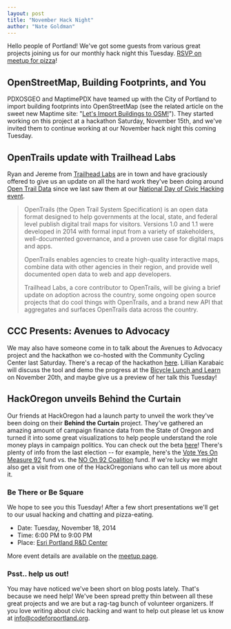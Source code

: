 ```yaml
---
layout: post
title: "November Hack Night"
author: "Nate Goldman"
---
```


Hello people of Portland! We've got some guests from various great projects joining us for our monthly hack night this Tuesday. [RSVP on meetup for pizza](http://www.meetup.com/Code-for-Portland/events/213494252/)!

## OpenStreetMap, Building Footprints, and You

PDXOSGEO and MaptimePDX have teamed up with the City of Portland to import building footprints into OpenStreetMap (see the related article on the sweet new Maptime site: "[Let's Import Buildings to OSM!](http://maptime.io/portland/event/2014/11/15/november-osm-hackathon-event/)"). They started working on this project at a hackathon Saturday, November 15th, and we've invited them to continue working at our November hack night this coming Tuesday.

## OpenTrails update with Trailhead Labs

Ryan and Jereme from [Trailhead Labs](http://www.trailheadlabs.com/) are in town and have graciously offered to give us an update on all the hard work they've been doing around [Open Trail Data](http://www.opentraildata.org/) since we last saw them at our [National Day of Civic Hacking event](http://www.codeforportland.org/news/2014/06/ndoch-wrap-up/).

> OpenTrails (the Open Trail System Specification) is an open data format designed to help governments at the local, state, and federal level publish digital trail maps for visitors. Versions 1.0 and 1.1 were developed in 2014 with formal input from a variety of stakeholders, well-documented governance, and a proven use case for digital maps and apps.
>
> OpenTrails enables agencies to create high-quality interactive maps, combine data with other agencies in their region, and provide well documented open data to web and app developers.
>
> Trailhead Labs, a core contributor to OpenTrails, will be giving a brief update on adoption across the country, some ongoing open source projects that do cool things with OpenTrails, and a brand new API that aggregates and surfaces OpenTrails data across the country.

## CCC Presents: Avenues to Advocacy

We may also have someone come in to talk about the Avenues to Advocacy project and the hackathon we co-hosted with the Community Cycling Center last Saturday. There's a recap of the hackathon [here](http://www.communitycyclingcenter.org/index.php/hacking-for-a-better-transportation-future/). Lillian Karabaic will discuss the tool and demo the progress at the [Bicycle Lunch and Learn](https://www.portlandoregon.gov/transportation/article/144945) on November 20th, and maybe give us a preview of her talk this Tuesday!

## HackOregon unveils Behind the Curtain

Our friends at HackOregon had a launch party to unveil the work they've been doing on their **Behind the Curtain** project. They've gathered an amazing amount of campaign finance data from the State of Oregon and turned it into some great visualizations to help people understand the role money plays in campaign politics. You can check out the beta [here](http://ballot.hackoregon.org/)! There's plenty of info from the last election -- for example, here's the [Vote Yes On Measure 92](http://ballot.hackoregon.org/#/campaign/17007) fund vs. the [NO On 92 Coalition](http://ballot.hackoregon.org/#/campaign/17015) fund. If we're lucky we might also get a visit from one of the HackOregonians who can tell us more about it.

### Be There or Be Square

We hope to see you this Tuesday! After a few short presentations we'll get to our usual hacking and chatting and pizza-eating.

* Date: Tuesday, November 18, 2014
* Time: 6:00 PM to 9:00 PM
* Place: [Esri Portland R&D Center](http://calagator.org/venues/202394387)

More event details are available on the [meetup page](http://www.meetup.com/Code-for-Portland/events/213494252/).

### Psst.. help us out!

You may have noticed we've been short on blog posts lately. That's because we need help! We've been spread pretty thin between all these great projects and we are but a rag-tag bunch of volunteer organizers. If you love writing about civic hacking and want to help out please let us know at [info@codeforportland.org](info@codeforportland.org).
